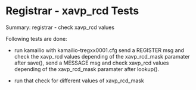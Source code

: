 # Registrar - xavp_rcd Tests #

Summary: registrar - check xavp_rcd values

Following tests are done:

  * run kamailio with kamailio-tregxx0001.cfg send a REGISTER msg and check the
	xavp_rcd values depending of the xavp_rcd_mask paramater after save(), send
	a MESSAGE msg and check xavp_rcd values depending of the xavp_rcd_mask
	paramater after lookup().

  * run that check for different values of xavp_rcd_mask
